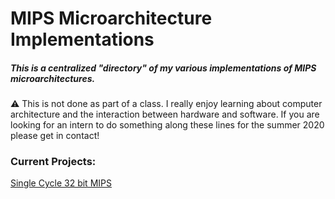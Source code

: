 # MIPS Microarchitecture Implementations
##### This is a centralized "directory" of my various implementations of MIPS microarchitectures. 

 :warning: This is not done as part of a class. I really enjoy learning about computer architecture and the interaction between hardware and software. If you are looking for an intern to do something along these lines for the summer 2020 please get in contact!

### Current Projects:

[Single Cycle 32 bit MIPS](https://github.com/braamBeresford/32bitMipsSingleCycle)
